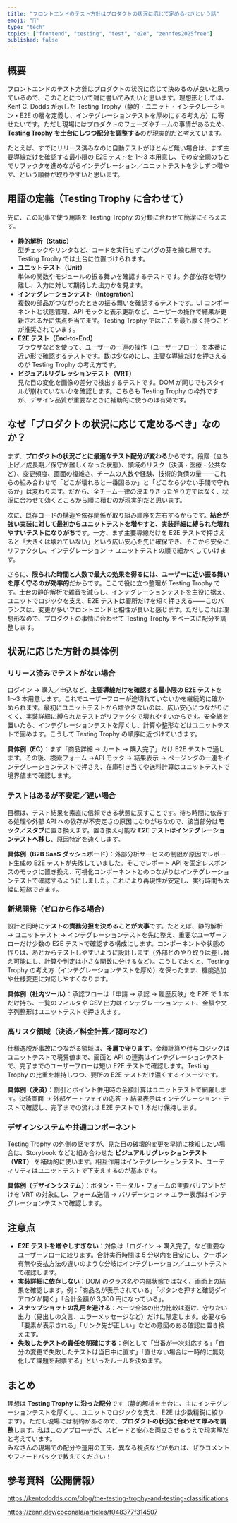 ```yaml
---
title: "フロントエンドのテスト方針はプロダクトの状況に応じて定めるべきという話"
emoji: "🧪"
type: "tech"
topics: ["frontend", "testing", "test", "e2e", "zennfes2025free"]
published: false
---
```


## 概要

フロントエンドのテスト方針はプロダクトの状況に応じて決めるのが良いと思っているので、このことについて雑に書いてみたいと思います。理想形としては、Kent C. Dodds が示した Testing Trophy（静的・ユニット・インテグレーション・E2E の層を定義し、インテグレーションテストを厚めにする考え方）に寄せたいです。ただし現場にはプロダクトのフェーズやチームの事情があるため、**Testing Trophy を土台にしつつ配分を調整する**のが現実的だと考えています。

たとえば、すでにリリース済みなのに自動テストがほとんど無い場合は、まず主要導線だけを確認する最小限の E2E テストを 1〜3 本用意し、その安全網のもとでリファクタを進めながらインテグレーション／ユニットテストを少しずつ増やす、という順番が取りやすいと思います。

## 用語の定義（Testing Trophy に合わせて）

先に、この記事で使う用語を Testing Trophy の分類に合わせて簡潔にそろえます。

- **静的解析（Static）**  
  型チェックやリンタなど、コードを実行せずにバグの芽を摘む層です。Testing Trophy では土台に位置づけられます。
- **ユニットテスト（Unit）**  
  単体の関数やモジュールの振る舞いを確認するテストです。外部依存を切り離し、入力に対して期待した出力かを見ます。
- **インテグレーションテスト（Integration）**  
  複数の部品がつながったときの振る舞いを確認するテストです。UI コンポーネントと状態管理、API モックと表示更新など、ユーザーの操作で結果が更新されるかに焦点を当てます。Testing Trophy ではここを最も厚く持つことが推奨されています。
- **E2E テスト（End-to-End）**  
  ブラウザなどを使って、ユーザーの一連の操作（ユーザーフロー）を本番に近い形で確認するテストです。数は少なめにし、主要な導線だけを押さえるのが Testing Trophy の考え方です。
- **ビジュアルリグレッションテスト（VRT）**  
  見た目の変化を画像の差分で検出するテストです。DOM が同じでもスタイルが崩れていないかを確認します。こちらも Testing Trophy の枠外ですが、デザイン品質が重要なときに補助的に使うのは有効です。

## なぜ「プロダクトの状況に応じて定めるべき」なのか？

まず、**プロダクトの状況ごとに最適なテスト配分が変わる**からです。段階（立ち上げ／成長期／保守が難しくなった状態）、領域のリスク（決済・医療・公共など）、変更頻度、画面の複雑さ、チームの人数や経験、技術的負債の量——これらの組み合わせで「どこが壊れると一番困るか」と「どこなら少ない手間で守れるか」は変わります。だから、全チーム一律の決まりきったやり方ではなく、状況に合わせて効くところから順に積むのが現実的だと思います。

次に、既存コードの構造や依存関係が取り組み順序を左右するからです。**結合が強い実装に対して最初からユニットテストを増やすと、実装詳細に縛られた壊れやすいテストになりがち**です。一方、まず主要導線だけを E2E テストで押さえると「大きくは壊れていない」という広い安心を先に確保でき、そこから安全にリファクタし、インテグレーション → ユニットテストの順で細かくしていけます。

さらに、**限られた時間と人数で最大の効果を得るには、ユーザーに近い振る舞いを厚く守るのが効率的**だからです。ここで役に立つ整理が Testing Trophy です。土台の静的解析で雑音を減らし、インテグレーションテストを主役に据え、ユニットでロジックを支え、E2E テストは要所だけを短く押さえる——このバランスは、変更が多いフロントエンドと相性が良いと感じます。ただしこれは理想形なので、プロダクトの事情に合わせて Testing Trophy をベースに配分を調整します。

## 状況に応じた方針の具体例

### リリース済みでテストがない場合

ログイン → 購入／申込など、**主要導線だけを確認する最小限の E2E テスト**を 1〜3 本用意します。これでユーザーフローが途切れていないかを継続的に確かめられます。最初にユニットテストから増やさないのは、広い安心につながりにくく、実装詳細に縛られたテストがリファクタで壊れやすいからです。安全網を置いたら、インテグレーションテストを厚くし、計算や整形などはユニットテストで固めます。こうして Testing Trophy の順序に近づけていきます。

**具体例（EC）**：まず「商品詳細 → カート → 購入完了」だけ E2E テストで通します。その後、検索フォーム →API モック → 結果表示 → ページングの一連をインテグレーションテストで押さえ、在庫引き当てや送料計算はユニットテストで境界値まで確認します。

### テストはあるが不安定／遅い場合

目標は、テスト結果を素直に信頼できる状態に戻すことです。待ち時間に依存する処理や外部 API への依存が不安定さの原因になりがちなので、該当部分は**モック／スタブ**に置き換えます。置き換え可能な **E2E テストはインテグレーションテストへ移し**、原因特定を速くします。

**具体例（B2B SaaS ダッシュボード）**：外部分析サービスの制限が原因でレポート生成の E2E テストが失敗していました。そこでレポート API を固定レスポンスのモックに置き換え、可視化コンポーネントとのつながりはインテグレーションテストで確認するようにしました。これにより再現性が安定し、実行時間も大幅に短縮できます。

### 新規開発（ゼロから作る場合）

設計と同時に**テストの責務分担を決めることが大事**です。たとえば、静的解析 → ユニットテスト → インテグレーションテストを先に整え、重要なユーザーフローだけ少数の E2E テストで確認する構成にします。コンポーネントや状態の作りは、あとからテストしやすいように設計します（外部とのやり取りは差し替え可能にし、計算や判定は小さな関数に分けるなど）。こうしておくと、Testing Trophy の考え方（インテグレーションテストを厚め）を保ったまま、機能追加や仕様変更に対応しやすくなります。

**具体例（社内ツール）**：承認フローは「申請 → 承認 → 履歴反映」を E2E で 1 本だけ持ち、一覧のフィルタや CSV 出力はインテグレーションテスト、金額や文字列整形はユニットテストで押さえます。

### 高リスク領域（決済／料金計算／認可など）

仕様逸脱が事故につながる領域は、**多層で守ります**。金額計算や付与ロジックはユニットテストで境界値まで、画面と API の連携はインテグレーションテストで、完了までのユーザーフローは短い E2E テストで確認します。Testing Trophy の比重を維持しつつ、要所の E2E テストだけ濃くするイメージです。

**具体例（決済）**：割引とポイント併用時の金額計算はユニットテストで網羅します。決済画面 → 外部ゲートウェイの応答 → 結果表示はインテグレーション・テストで確認し、完了までの流れは E2E テストで 1 本だけ保持します。

### デザインシステムや共通コンポーネント

Testing Trophy の外側の話ですが、見た目の破壊的変更を早期に検知したい場合は、Storybook などと組み合わせた **ビジュアルリグレッションテスト（VRT）** を補助的に使います。相互作用はインテグレーションテスト、ユーティリティはユニットテストで下支えするのが基本です。

**具体例（デザインシステム）**：ボタン・モーダル・フォームの主要バリアントだけを VRT の対象にし、フォーム送信 → バリデーション → エラー表示はインテグレーションテストで確認します。

## 注意点

- **E2E テストを増やしすぎない**：対象は「ログイン → 購入完了」など重要なユーザーフローに絞ります。合計実行時間は 5 分以内を目安にし、クーポン有無や支払方法の違いのような分岐はインテグレーション／ユニットテストで確認します。
- **実装詳細に依存しない**：DOM のクラス名や内部状態ではなく、画面上の結果を確認します。例：「商品名が表示されている」「ボタンを押すと確認ダイアログが開く」「合計金額が 3,300 円になっている」。
- **スナップショットの乱用を避ける**：ページ全体の出力比較は避け、守りたい出力（見出しの文言、エラーメッセージなど）だけに限定します。必要なら「要素が表示される」「リンク先が正しい」などの意図のある確認に置き換えます。
- **失敗したテストの責任を明確にする**：例として「当番が一次対応する」「自分の変更で失敗したテストは当日中に直す」「直せない場合は一時的に無効化して課題を起票する」といったルールを決めます。

## まとめ

理想は **Testing Trophy に沿った配分**です（静的解析を土台に、主にインテグレーションテストを厚くし、ユニットでロジックを支え、E2E は少数精鋭に絞ります）。ただし現場には制約があるので、**プロダクトの状況に合わせて厚みを調整**します。私はこのアプローチが、スピードと安心を両立させるうえで現実解だと考えています。  
みなさんの現場での配分や運用の工夫、異なる視点などがあれば、ぜひコメントやフィードバックで教えてください！

## 参考資料（公開情報）

https://kentcdodds.com/blog/the-testing-trophy-and-testing-classifications

https://zenn.dev/coconala/articles/f048377f314507
